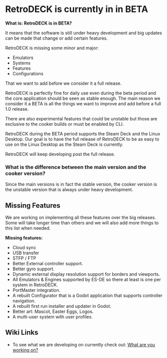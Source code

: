 # RetroDECK is currently in in BETA

**What is: RetroDECK is in BETA?**

It means that the software is still under heavy development and big updates can be made that change or add certain features.

RetroDECK is missing some minor and major:

- Emulators
- Systems
- Features
- Configurations

That we want to add before we consider it a full release.

RetroDECK is perfectly fine for daily use even during the beta period and the core application should be seen as stable enough. The main reason we consider it a BETA is all the things we want to improve and add before a full 1.0 release.

There are also experimental features that could be unstable but those are exclusive to the cooker builds or must be enabled by CLI.

RetroDECK during the BETA period supports the Steam Deck and the Linux Desktop. Our goal is to have the full release of RetroDECK to be as easy to use on the Linux Desktop as the Steam Deck is currently.

RetroDECK will keep developing post the full release.

### What is the difference between the main version and the cooker version?

Since the main versions is in fact the stable version, the cooker version is the unstable version that is always under heavy development.

## Missing Features

We are working on implementing all these features over the big releases. Some will take longer time than others and we will also add more things to this list when needed.

**Missing features:**

- Cloud sync
- USB transfer
- STFP / FTP
- Better External controller support.
- Better gyro support.
- Dynamic external display resolution support for borders and viewports.
- All Emulators & Engines supported by ES-DE so there at least is one per system in RetroDECK.
- PortMaster integration.
- A rebuilt Configurator that is a Godot application that supports controller navigation.
- A rebuilt first run installer and updater in Godot.
- Better art: Mascot, Easter Eggs, Logos.
- A multi-user system with user profiles.

## Wiki Links

- To see what we are developing on currently check out: [What are you working on?](../wiki_development/general/what-are-you-working.on.md)
